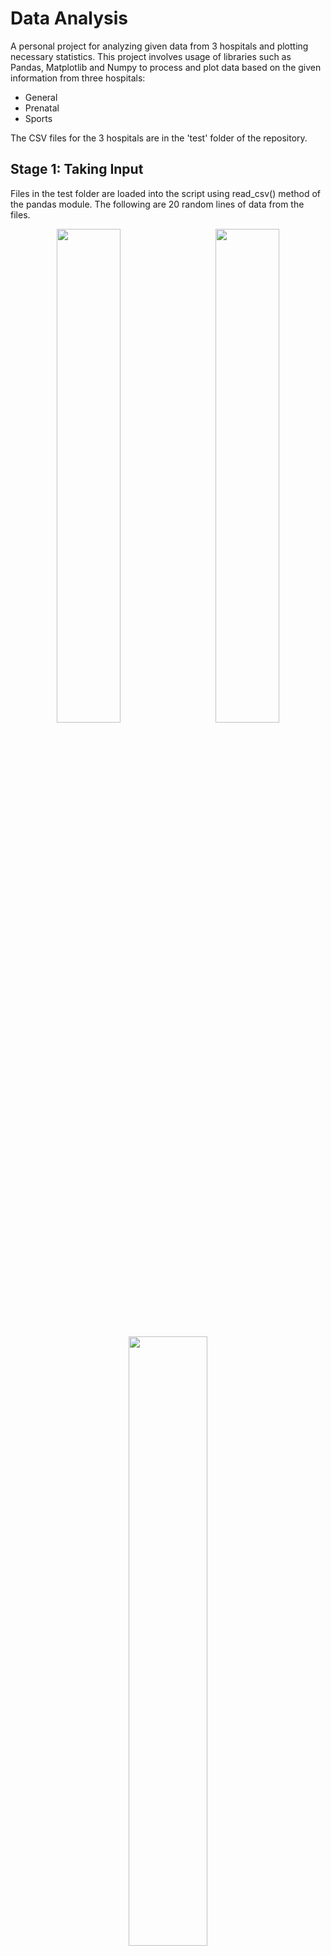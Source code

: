 # Data Analysis
A personal project for analyzing given data from 3 hospitals and plotting necessary statistics.
This project involves usage of libraries such as Pandas, Matplotlib and Numpy to process and plot data based on the given information from three hospitals:
- General
- Prenatal
- Sports

The CSV files for the 3 hospitals are in the 'test' folder of the repository.


## Stage 1: Taking Input

Files in the test folder are loaded into the script using read_csv() method of the pandas module. The following are 20 random lines of data from the files.
<p align="center">
	<img src = "./images/gen_df.png?raw=true" width=45%>
	&nbsp;
	&nbsp;
	&nbsp;
	<img src = "./images/prenatal_df.png?raw=true" width=45%>
	<br>
	<br>
	<img src = "./images/sports_df.png?raw=true" width=50%>
</p>
Files are then compared and updated so that all the columns match. They are then merged into one single dataset for improving, analyzing and plotting. Redundant columns such as "Unnamed: 0", are deleted.
<p align="center">
	<br>
	<img src = "./images/merged_df.png?raw=true" width=50%>
	<br>
</p>

## Stage 2: Improving Dataset

Once the dataset is ready, it is time to process it. To do that, the first step is handling NaN (Not a Number) values. 

- Delete all the empty rows.
- Replace the NaN values in the gender column of the prenatal hospital with f (we can assume that the prenatal treats only women).
- Replace the NaN values in the bmi, diagnosis, blood_test, ecg, ultrasound, mri, xray, children, months columns with zeroes.

Once the NaN values are handled, values are corrected and normalized.
Let's take a closer look at the gender column. It's a big mess: there we have female, male, man, woman. The data in this colum needs to be corrected. 
The values should be either f or m. The improvised dataset is shown below. Once again, 20 random lines of data were extracted from the merged and corrected dataset.

<p align="center">
  <img src = "./images/improved_df.png?raw=true" width=50%>
</p>

## Stage 3: Statistical Analysis

The dataset has been cleared of empty rows and values. Some values have also been corrected, and now we can start a comprehensive study of our data.  In this stage, we will find the main statistical characteristics of our data, consider data distributions, and so on.

These questions will be answered using statistical methods:

- Which hospital has the highest number of patients?
	
    Using mode() function, hospital with the highest number of patients is extracted.

- What share of the patients in the general hospital suffers from stomach-related issues? Round the result to the third decimal place?

    Using .loc to locate and filter required data from general hospital and round off value

- What share of the patients in the sports hospital suffers from dislocation-related issues? Round the result to the third decimal place?

   Using .loc to locate and filter required data from sports hospital and round off value

- What is the difference in the median ages of the patients in the general and sports hospitals?
	
   Using median() method to compare.
	
- After data processing at the previous stages, the blood_test column has three values: t= a blood test was taken, f= a blood test wasn't taken, and 0= there is no information. In which hospital the blood test was taken the most often? How many blood tests were taken?

   Creating a pivot table with values='blood_test' aggfunc='count' to find the hospital with the most blood tests. 

<p align="center"><img src = "./images/stats.png?raw=true" width=66%></p>


## Stage 4: Plotting Values and Extended Analysis

Graphics are arguably the most accessible way to represent the data and its structure. Sometimes, it can help to find the main data patterns and deviations. We will use data visualization methods to conclude our dataset. 

The following graphs will be plotted and the questions will be answered:

- What is the most common age of a patient among all hospitals? Plot a histogram and choose one of the following age ranges: 0-15, 15-35, 35-55, 55-70, or 70-80.
	<p align="center"><img src = "./images/age_hist.png?raw=true" width=66%></p>
	From the plotted histogram, it was found that 15-35 was the most common age group.

- What is the most common diagnosis among patients in all hospitals? Create a pie chart.
	<p align="center"><img src = "./images/pie_chart.png?raw=true" width=66%></p>
	From the generated pie chart, it was found that pregnancy is the most common diagnosis.
	
- Build a violin plot of height distribution by hospitals. What is the main reason for the gap in values? Why there are two peaks, which correspond to the relatively small and big values?
	<p align="center"><img src = "./images/violin_plot.png?raw=true" width=66%></p>
	The gap between values is due to the presence of atheletes in the sports hospital who generally tend to be taller than the general population, and that other hospitals even include children that shifts the curve even more. The presence of two peeks is due to the use of two different measurement systems. The height in both prenatal and general is measured in meters (m), while the sports hospital uses feet (ft), where 1 foot is 0.3048 meters.

<p align="center"><img src = "./images/plot_data.png?raw=true" width=66%></p>

